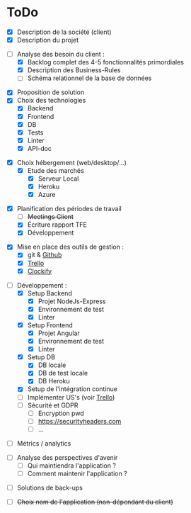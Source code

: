 # ToDo 

- [X] Description de la société (client)
- [X] Description du projet
>
- [ ] Analyse des besoin du client :
  - [X] Backlog complet des 4-5 fonctionnalités primordiales 
  - [X] Description des Business-Rules
  - [ ] Schéma relationnel de la base de données
>
- [X] Proposition de solution 
- [X] Choix des technologies 
    - [X] Backend
    - [X] Frontend
    - [X] DB
    - [X] Tests
    - [X] Linter
    - [X] API-doc
>
- [X] Choix hébergement (web/desktop/...)
  - [X] Etude des marchés
    - [X] Serveur Local
    - [X] Heroku 
    - [X] Azure 
>
- [X] Planification des périodes de travail 
  - [ ] ~~Meetings Client~~
  - [X] Écriture rapport TFE
  - [X] Développement
>
- [X] Mise en place des outils de gestion :
  - [X] git & [Github](https://github.com/MMichotte/SLG_APP)
  - [X] [Trello](https://trello.com/b/jxYKBrWG)
  - [X] [Clockify](https://clockify.me/shared/5faa54597454944cb39a6c64)
>
- [ ] Développement :
  - [X] Setup Backend
    - [X] Projet NodeJs-Express
    - [X] Environnement de test
    - [X] Linter
  - [X] Setup Frontend
    - [X] Projet Angular
    - [X] Environnement de test
    - [X] Linter
  - [X] Setup DB
    - [X] DB locale
    - [X] DB de test locale
    - [X] DB Heroku
  - [X] Setup de l'intégration continue
  - [ ] Implémenter US's (voir [Trello](https://trello.com/b/jxYKBrWG))
  - [ ] Sécurité et GDPR
    - [ ] Encryption pwd
    - [ ] https://securityheaders.com
    - [ ] ...
>
- [ ] Métrics / analytics 
>
- [ ] Analyse des perspectives d'avenir 
  - [ ] Qui maintiendra l'application ?
  - [ ] Comment maintenir l'application ? 
>
- [ ] Solutions de back-ups 
>
- [ ] ~~Choix nom de l'application (non-dépendant du client)~~